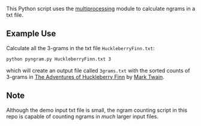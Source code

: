 This Python script uses the [multiprocessing]("http://docs.python.org/2/library/multiprocessing.html", "mulitprocessing") module to calculate ngrams in a txt file.

## Example Use ##
Calculate all the 3-grams in the txt file `HuckleberryFinn.txt`:

```bash
python pyngram.py HuckleberryFinn.txt 3
```
which will create an output file called `3grams.txt` with the sorted counts of 3-grams in [The Adventures of Huckleberry Finn](http://www.gutenberg.org/ebooks/76) by [Mark Twain](http://www.gutenberg.org/ebooks/author/53).

## Note ##
Although the demo input txt file is small, the ngram counting script in this repo is capable of counting ngrams in *much* larger input files.
